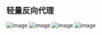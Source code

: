 ## 轻量反向代理

![image](https://github.com/lev2048/ProjectOverview/lzfy/login.jpg)
![image](https://github.com/lev2048/ProjectOverview/lzfy/offline.jpg)
![image](https://github.com/lev2048/ProjectOverview/lzfy/home.jpg)
![image](https://github.com/lev2048/ProjectOverview/lzfy/dft.jpg)